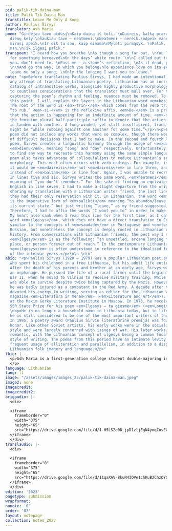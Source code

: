 ```yaml
---
pid: palik-tik-daina-man
title: Palik Tik Dainą Man
transtitle: Leave Me Only A Song
author: Paulius Širvys
translator: Ash Maria
poem: "Girdėjau tavo atdūsį\nKaip dainą iš toli. \nDaireis, kažką praradusi\nBaltam
  dienų kely.\nŠaukiau tave — neatmeni.\nNeatmeni — nereik.\nApeik mane kaip akmenį,\nKaip
  mirusį apeik.\nIr eik tu sau, kaip einama\nMylėti pirmąsyk. \nPalik, palik tik dainą
  man,\nTik ilgesį palik."
transpoem: "I heard how you breathe \nAs though a song far out. \nYou looked around
  for something bereaved\nOn the days’ white route. \n\nI called out to you… no recollection.\nRecollect
  you… don’t need to. \nPass me — a stone’s reflection, \nAs if dead, pass me through.
  \n\nAnd go the way, in which you belong\nTo experience love on its eve.\nLeave,
  leave me only a song, \nOnly the longing I want you to leave."
note: "<p>Before translating Paulius Širvys, I had made an intentional effort to avoid
  any attempt at translating Lithuanian poetry. Lithuanian has an incredibly rich
  catalog of intransitive verbs, alongside highly productive morphology, which leads
  to countless considerations that the translator must mull over. For the sake of
  capturing the poem’s rhythm and feeling, nuances must be removed. To illustrate
  this point, I will explain the layers in the Lithuanian word <em>besitrindamos</em>.
  The root of the word is <em>-trin-</em> which comes from the verb trinti meaning
  “to rub.” <em>-si-</em> is the reflexive affix. <em>Be-</em> is a prefix to denote
  that the action is happening for an indefinite amount of time. <em>-damos</em> is
  the feminine plural half-participle suffix to denote that the action is taking place
  in tandem with another. A long-winded, yet still insufficient, translation of besitrindamos
  might be “while rubbing against one another for some time.”</p>\n<p>Luckily, this
  poem did not include any words that were so complex, though there were still plenty
  of difficult decisions that I had to make. In the second and fourth lines of the
  poem, Širvys creates a linguistic harmony through the usage of <em>dainą</em> and
  <em>dienų</em>, meaning “song” and “day” respectively. Unfortunately, I was unable
  to find any way to recreate this harmony using the same simple language. This original
  poem also takes advantage of colloquialisms to reduce Lithuanian’s sesquipedalian
  morphology. This most often occurs with verb endings. For example, in formal Lithuanian
  it would be <em>daireisi</em> not <em>daireis</em> in line three, and <em>baltame</em>
  instead of <em>baltam</em> in line four. Again, I was unable to recreate this effect.
  In lines five and six, Širvys writes the same word, <em>neatmeni</em>, with the
  meaning of “you don’t remember.” For the sake of finding an equivalent rhyme in
  English in line seven, I had to make a slight departure from the original’s consistency.</p>\n<p>When
  sharing my translation with a Lithuanian writer friend, the last line was where
  they had their only reservation with it. In Lithuanian, the word <em>palik</em>
  is the imperative form of <em>palikti</em> meaning “to abandon/leave behind or in
  its current state,” but just writing “leave,” as my friend suggested, felt too ambiguous.
  Therefore, I had to affix the words “I want you to” in order to make it more clear.
  My heart also sank when I read this line for the first time, as I came across the
  word <em>ilgesys</em>, which does not have a direct translation in English. It is
  similar to the concepts of <em>saudade</em> in Portuguese and <em>toska</em> in
  Russian, but nonetheless the concept is deeply rooted in Lithuanian culture and
  history. From conversations with Lithuanian friends, the best way I can describe
  <em>ilgesys</em> is as the following: “an unsettled, arcane longing for a time,
  place, or person forever out of reach.” In the contemporary Lithuanian conscious,
  <em>ilgesys</em> is often understood in reference to the idealized free Lithuania
  of the interwar years.</p>\n\n \n\n"
abio: "<p>Paulius Širvys (1920 – 1979) was a popular Lithuanian poet and journalist
  who spent his childhood in a free Lithuania, but his adult life entirely under occupation.
  After the death of his parents and brother at an early age, Širvys was placed in
  an orphanage. He pursued the life of a rural farmer until the beginning of World
  War II, when he moved to Vilnius to receive military training. While serving, he
  was able to survive despite twice being captured by the Nazis. However, in 1944,
  he was badly injured as a combatant in the Red Army. A decade after the war, he
  devoted his energy to writing, serving as editor for the Lithuanian Writers’ Union’s
  magazine <em>Literatūra ir menas</em> (<em>Literature and Art</em>). He then studied
  at the Maxim Gorky Literature Institute in Moscow. In 1973, he received the Lithuanian
  SSR State Prize for his poem <em>Ilgesys – ta giesmė</em> (<em>Longing is this Song</em>).</p>\n
  \n<p>He is no longer a household name in Lithuania today, but in literary circles
  he is still considered to be one of the most important writers of the Soviet period.
  In 1995, a poetry award (Paulius Širvio literatūrinė premija) was founded in his
  honor. Like other Soviet artists, his early works were in the socialist realist
  style and were largely concerned with issues of war. His later works were much more
  romantic, with the Lithuanian concept of ilgesys being a common focal point of this
  style of writing. The poems from this period have an intimate levity through the
  frequent usage of alliteration and parallelism, in addition to a disposition for
  Lithuanian folk imagery and language.</p>"
tbio: |-
  <p>Ash Maria is a first-generation college student double-majoring in anthropology and Russian and Eastern European studies at Pomona College. Despite entering college monolingual, at Pomona he was able to study Eastern Armenian, French, German, Lithuanian, Portuguese, and Russian. They spent the last summer living in Vilnius, Lithuania, where they completely fell in love with the Lithuanian language and realized that they wanted to spend their career studying and translating its literature. He has also published poetry translations of Anton Ochirov’s work from Russian and translated for the independent media outlet <em>Meduza</em>. They are currently applying to Ph.D. programs in both comparative literature and Slavic studies.
  </p>
language: Lithuanian
lang: lt
image: "/assets/images/images_23/palik-tik-daina-man.jpeg"
image2: none
imagecredit: 
imagecredit2: 
origaudio: |-
  <div>

  <iframe
    frameborder="0"
    width="375"
    height="65"
    src="https://drive.google.com/file/d/1-H5LSZe0D_jpD1zljEgN4ymqCosECPNA/preview">
  </iframe>
  </div>
translaudio: |-
  <div>

  <iframe
    frameborder="0"
    width="375"
    height="65"
    src="https://drive.google.com/file/d/11qaXAV-8kuN4IOVe1chKuB2ChzOYC8fg/preview">
  </iframe>
  </div>
edition: '2023'
pagetype: submission
wrapformat: 
nonote: '0'
order: '07'
layout: notepage
collection: notes_2023
---
```

